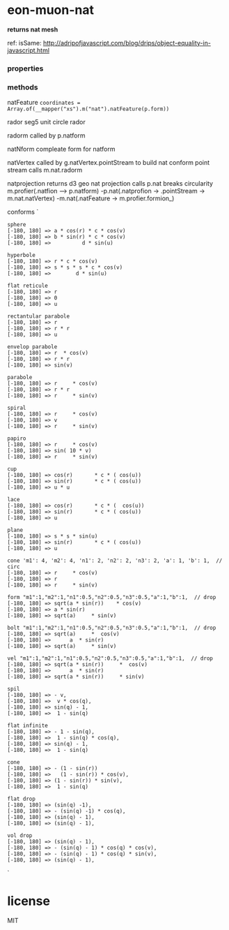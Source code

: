 # eon-muon-nat
**returns nat mesh**

ref: isSame: http://adripofjavascript.com/blog/drips/object-equality-in-javascript.html

### properties

### methods
natFeature
`coordinates = Array.of(__mapper("xs").m("nat").natFeature(p.form))`

rador
 seg5 unit circle rador
 
radorm
 called by p.natform
 
natNform
 compleate form for natform

natVertex
  called by g.natVertex.pointStream to build nat conform point stream
  calls m.nat.radorm
  
natprojection
  returns d3 geo nat projection
  calls p.nat
  breaks circularity m.profier(.natfion --> p.natform)
      -p.nat(.natprofion -> .pointStream -> m.nat.natVertex)
      -m.nat(.natFeature -> m.profier.formion_)

conforms
`   

    sphere
    [-180, 180] => a * cos(r) * c * cos(v)
    [-180, 180] => b * sin(r) * c * cos(v)
    [-180, 180] =>          d * sin(u)

    hyperbole
    [-180, 180] => r * c * cos(v)
    [-180, 180] => s * s * s * c * cos(v)
    [-180, 180] =>        d * sin(u)

    flat reticule
    [-180, 180] => r
    [-180, 180] => 0
    [-180, 180] => u

    rectantular parabole
    [-180, 180] => r
    [-180, 180] => r * r
    [-180, 180] => u

    envelop parabole
    [-180, 180] => r  * cos(v)
    [-180, 180] => r * r
    [-180, 180] => sin(v)

    parabole
    [-180, 180] => r     * cos(v)
    [-180, 180] => r * r
    [-180, 180] => r     * sin(v)

    spiral
    [-180, 180] => r     * cos(v)
    [-180, 180] => v
    [-180, 180] => r     * sin(v)

    papiro
    [-180, 180] => r     * cos(v)
    [-180, 180] => sin( 10 * v)
    [-180, 180] => r     * sin(v)

    cup
    [-180, 180] => cos(r)       * c * ( cos(u))
    [-180, 180] => sin(r)       * c * ( cos(u))
    [-180, 180] => u * u

    lace
    [-180, 180] => cos(r)       * c * (  cos(u))
    [-180, 180] => sin(r)       * c * ( cos(u))
    [-180, 180] => u

    plane
    [-180, 180] => s * s * sin(u)
    [-180, 180] => sin(r)       * c * ( cos(u))
    [-180, 180] => u

    cone 'm1': 4, 'm2': 4, 'n1': 2, 'n2': 2, 'n3': 2, 'a': 1, 'b': 1,  // circ
    [-180, 180] => r     * cos(v)
    [-180, 180] => r
    [-180, 180] => r     * sin(v)

    form "m1":1,"m2":1,"n1":0.5,"n2":0.5,"n3":0.5,"a":1,"b":1,  // drop
    [-180, 180] => sqrt(a * sin(r))    * cos(v)
    [-180, 180] => a * sin(r)
    [-180, 180] => sqrt(a)     * sin(v)

    bolt "m1":1,"m2":1,"n1":0.5,"n2":0.5,"n3":0.5,"a":1,"b":1,  // drop
    [-180, 180] => sqrt(a)     *  cos(v)
    [-180, 180] =>      a  * sin(r)
    [-180, 180] => sqrt(a)     * sin(v)

    vel "m1":1,"m2":1,"n1":0.5,"n2":0.5,"n3":0.5,"a":1,"b":1,  // drop
    [-180, 180] => sqrt(a * sin(r))     *  cos(v)
    [-180, 180] =>      a  * sin(r)
    [-180, 180] => sqrt(a * sin(r))     * sin(v)

    spil
    [-180, 180] => - v,
    [-180, 180] =>  v * cos(q),
    [-180, 180] => sin(q) - 1,
    [-180, 180] =>  1 - sin(q)

    flat infinite
    [-180, 180] => - 1 - sin(q),
    [-180, 180] =>  1 - sin(q) * cos(q),
    [-180, 180] => sin(q) - 1,
    [-180, 180] =>  1 - sin(q)

    cone
    [-180, 180] => - (1 - sin(r))
    [-180, 180] =>   (1 - sin(r)) * cos(v),
    [-180, 180] => (1 - sin(r)) * sin(v),
    [-180, 180] =>  1 - sin(q)

    flat drop
    [-180, 180] => (sin(q) -1),
    [-180, 180] => - (sin(q) -1) * cos(q),
    [-180, 180] => (sin(q) - 1),
    [-180, 180] => (sin(q) - 1),

    vol drop
    [-180, 180] => (sin(q) - 1),
    [-180, 180] => - (sin(q) - 1) * cos(q) * cos(v),
    [-180, 180] => - (sin(q) - 1) * cos(q) * sin(v),
    [-180, 180] => (sin(q) - 1),

    
`      
      
      
# license
MIT
